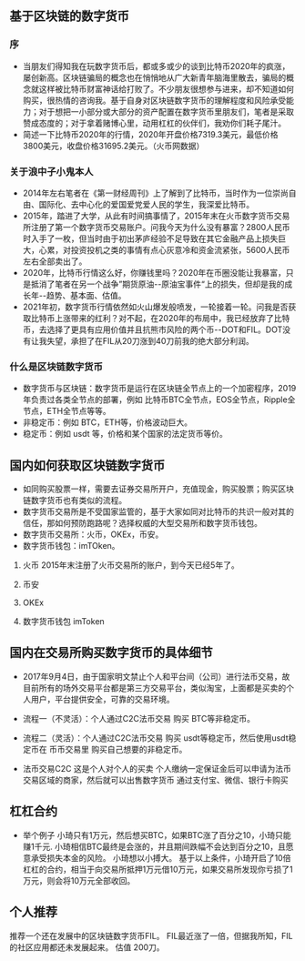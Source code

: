 
## 基于区块链的数字货币
### 序
- 当朋友们得知我在玩数字货币后，都或多或少的谈到比特币2020年的疯涨，屡创新高。区块链骗局的概念也在悄悄地从广大新青年脑海里散去，骗局的概念就这样被比特币财富神话给打败了。不少朋友很想参与进来，却不知道如何购买，很热情的咨询我。基于自身对区块链数字货币的理解程度和风险承受能力；对于想把一小部分或大部分的资产配置在数字货币里朋友们，笔者是采取赞成态度的；对于拿着赌博心里，动用杠杠的伙伴们，我劝你们耗子尾汁。
- 简述一下比特币2020年的行情，2020年开盘价格7319.3美元，最低价格3800美元，收盘价格31695.2美元。（火币网数据）

### 关于浪中子小鬼本人
- 2014年左右笔者在《第一财经周刊》上了解到了比特币，当时作为一位崇尚自由、国际化、去中心化的爱国爱党爱人民的学生，我深爱比特币。
- 2015年，踏进了大学，从此有时间搞事情了，2015年末在火币数字货币交易所注册了第一个数字货币交易账户。问我今天为什么没有暴富？2800人民币时入手了一枚，但当时由于初出茅庐经验不足导致在其它金融产品上损失巨大，心累，对投资投机之类的事情有点心灰意冷和资金流紧张，5600人民币左右全部卖出了。
- 2020年，比特币行情这么好，你赚钱里吗？2020年在币圈没能让我暴富，只是抵消了笔者在另一个战争”期货原油--原油宝事件“上的损失，但却是我的成长年--趋势、基本面、估值。
- 2021年初，数字货币行情依然如火山爆发般喷发，一轮接着一轮。问我是否获取比特币上涨带来的红利？对不起，在2020年的布局中，我已经放弃了比特币，去选择了更具有应用价值并且抗熊市风险的两个币--DOT和FIL。DOT没有让我失望，承担了在FIL从20刀涨到40刀前我的绝大部分利润。

### 什么是区块链数字货币
- 数字货币与区块链：数字货币是运行在区块链全节点上的一个加密程序，2019年负责过各类全节点的部署，例如 比特币BTC全节点，EOS全节点，Ripple全节点，ETH全节点等等。
- 非稳定币：例如 BTC，ETH等，价格波动巨大。
- 稳定币：例如 usdt 等，价格和某个国家的法定货币等价。

## 国内如何获取区块链数字货币
- 如同购买股票一样，需要去证券交易所开户，充值现金，购买股票；购买区块链数字货币也有类似的流程。
- 数字货币交易所是不受国家监管的，基于大家如同对比特币的共识一般对其的信任，那如何预防跑路呢？选择权威的大型交易所和数字货币钱包。
- 数字货币交易所：火币，OKEx，币安。
- 数字货币钱包：imTOken。

1. 火币
2015年末注册了火币交易所的账户，到今天已经5年了。

2. 币安

3. OKEx

4. 数字货币钱包 imToken

## 国内在交易所购买数字货币的具体细节
- 2017年9月4日，由于国家明文禁止个人和平台间（公司）进行法币交易，故目前所有的场外交易平台都是第三方交易平台，类似淘宝，上面都是买卖的个人用户，平台提供安全，可靠的交易环境。
- 流程一（不灵活）：个人通过C2C法币交易 购买 BTC等非稳定币。
- 流程二（灵活）：个人通过C2C法币交易 购买 usdt等稳定币，然后使用usdt稳定币在 币币交易里 购买自己想要的非稳定币。

- 法币交易C2C
这是个人对个人的买卖
个人缴纳一定保证金后可以申请为法币交易区域的商家，然后就可以出售数字货币
通过支付宝、微信、银行卡购买

## 杠杠合约
- 举个例子
小琦只有1万元，然后想买BTC，如果BTC涨了百分之10，小琦只能赚1千元.
小琦相信BTC最终是会涨的，并且期间跌幅不会达到百分之10，且愿意承受损失本金的风险。
小琦想以小搏大。
基于以上条件，小琦开启了10倍杠杠的合约，相当于向交易所抵押1万元借10万元，如果交易所发现你亏损了1万元，则会将10万元全部收回。

## 个人推荐
推荐一个还在发展中的区块链数字货币FIL。
FIL最近涨了一倍，但据我所知，FIL的社区应用都还未发展起来。
估值 200刀。

